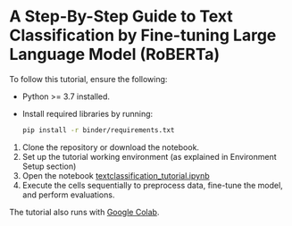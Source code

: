 # A Step-By-Step Guide to Text Classification by Fine-tuning Large Language Model (RoBERTa)

To follow this tutorial, ensure the following:
- Python >= 3.7 installed.
- Install required libraries by running:

  ```bash
  pip install -r binder/requirements.txt
  ```

1. Clone the repository or download the notebook.
2. Set up the tutorial working environment (as explained in Environment Setup section)
3. Open the notebook [textclassification_tutorial.ipynb](textclassification_tutorial.ipynb)
4. Execute the cells sequentially to preprocess data, fine-tune the model, and perform evaluations.

The tutorial also runs with [Google Colab](https://colab.research.google.com/github/Stephan-Linzbach/Text-Classification-with-Pretrained-Language-Models/blob/main/textclassification_tutorial.ipynb).
